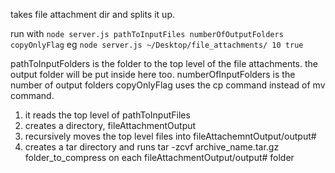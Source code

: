 takes file attachment dir and splits it up.

run with
    ```node server.js pathToInputFiles numberOfOutputFolders copyOnlyFlag```
eg
    ```node server.js ~/Desktop/file_attachments/ 10 true```
     
pathToInputFolders is the folder to the top level of the file attachments. the output folder will be put inside here too.
numberOfInputFolders is the number of output folders
copyOnlyFlag uses the cp command instead of mv command.


1. it reads the top level of pathToInputFiles
2. creates a directory, fileAttachmentOutput
3. recursively moves the top level files into fileAttachemntOutput/output#
4. creates a tar directory and runs tar -zcvf archive_name.tar.gz folder_to_compress on each fileAttachmentOutput/output# folder
